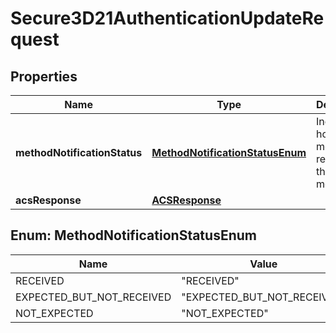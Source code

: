 

# Secure3D21AuthenticationUpdateRequest

## Properties

Name | Type | Description | Notes
------------ | ------------- | ------------- | -------------
**methodNotificationStatus** | [**MethodNotificationStatusEnum**](#MethodNotificationStatusEnum) | Indicates how the merchant received the 3DS method. |  [optional]
**acsResponse** | [**ACSResponse**](ACSResponse.md) |  |  [optional]



## Enum: MethodNotificationStatusEnum

Name | Value
---- | -----
RECEIVED | &quot;RECEIVED&quot;
EXPECTED_BUT_NOT_RECEIVED | &quot;EXPECTED_BUT_NOT_RECEIVED&quot;
NOT_EXPECTED | &quot;NOT_EXPECTED&quot;



